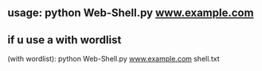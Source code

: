 usage: python Web-Shell.py www.example.com 
------------------------
if u use a with wordlist
------------------------
(with wordlist): python Web-Shell.py www.example.com shell.txt
